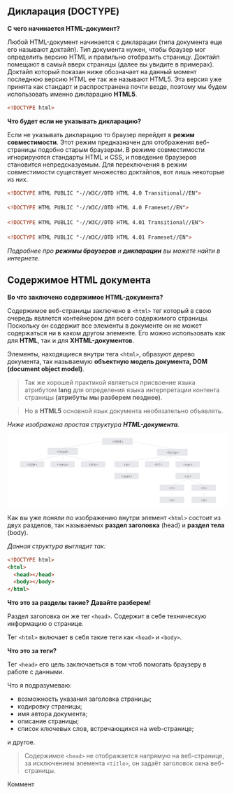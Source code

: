 ## Дикларация (DOCTYPE)
**С чего начинается HTML-документ?**

Любой HTML-документ начинается с дикларации (типа документа еще его называют доктайп).
Тип документа нужен, чтобы браузер мог определить версию HTML и правильно отобразить страницу. Доктайп помещают в самый вверх страницы (далее вы увидите в примерах). Доктайп который показан ниже обозначает на данный момент последнюю версию HTML ее так же называют HTML5. Эта версия уже принята как стандарт и распространена почти везде, поэтому мы будем использовать именно дикларацию **HTML5**.
```html
<!DOCTYPE html>
```
**Что будет если не указывать дикларацию?**

Если не указывать дикларацию то браузер перейдет в **режим совместимости**. Этот режим предназначен для отображения веб-страницы подобно старым браузерам. В режиме совместимости игнорируются стандарты HTML и CSS, и поведение браузеров становится непредсказуемым. Для переключения в режим совместимости существует множество доктайпов, вот лишь некоторые из них.
```html
<!DOCTYPE HTML PUBLIC "-//W3C//DTD HTML 4.0 Transitional//EN">

<!DOCTYPE HTML PUBLIC "-//W3C//DTD HTML 4.0 Frameset//EN">

<!DOCTYPE HTML PUBLIC "-//W3C//DTD HTML 4.01 Transitional//EN">

<!DOCTYPE HTML PUBLIC "-//W3C//DTD HTML 4.01 Frameset//EN">
```
_Подробнее про **режимы браузеров** и **дикларации** вы можете найти в интернете._ 

## Содержимое HTML документа
**Во что заключено содержимое HTML-документа?**

Содержимое веб-страницы заключено в `<html>` тег который в свою очередь является контейнером для всего содержимого страницы. Поскольку он содержит все элементы в документе он не может содержаться ни в каком другом элементе. 
Его можно использовать как для **HTML**, так и для **XHTML-документов**.

Элементы, находящиеся внутри тега `<html>`, образуют дерево документа, так называемую **объектную модель документа, DOM (document object model)**.

> Так же хорошей практикой являеться присвоение языка атрибутом **lang** для определения языка интерпретации контента страницы **(атрибуты мы разберем позднее)**.

> Но в **HTML5** основной язык документа необязательно объявлять.

_Ниже изображена простая структура **HTML-документа**._

![123](./custom.png)

Как вы уже поняли по изображению внутри элемент `<html>` состоит из двух разделов, так называемых **раздел заголовка** (head) и **раздел тела** (body).

_Данная структура выглядит так:_
```html
<!DOCTYPE html>
<html>
  <head></head>
  <body></body>
</html>
```

**Что это за разделы такие? Давайте разберем!**

Раздел заголовка он же тег `<head>`. Содержит в себе техническую информацию о странице.





Тег `<html>` включает в себя такие теги как `<head>` и `<body>`.

**Что это за теги?**

Тег `<head>` его цель заключаеться в том чтоб помогать браузеру в работе с данными. 

Что я подразумеваю:
* возможность указания заголовка страницы;
* кодировку страницы;
* имя автора документа;
* описание страницы;
* список ключевых слов, встречающихся на web-странице;

и другое.

> Содержимое `<head>` не отображается напрямую на веб-странице, за исключением элемента `<title>`, он задаёт заголовок окна веб-страницы.

Коммент
